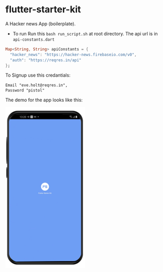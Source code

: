 # flutter-starter-kit

A Hacker news App (boilerplate).

- To run
  Run this `bash run_script.sh` at root directory.
The api url is in `api-constants.dart`

```dart
Map<String, String> apiConstants = {
  "hacker_news": "https://hacker-news.firebaseio.com/v0",
  "auth": "https://reqres.in/api"
};
```
To Signup use this credantials:
```
Email "eve.holt@reqres.in",
Password "pistol"
```
The demo for the app looks like this:

<img style="float: left;" src="./hacker_news.gif"  height="500"/>